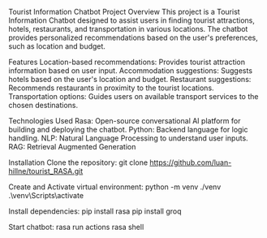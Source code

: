 Tourist Information Chatbot
Project Overview
This project is a Tourist Information Chatbot designed to assist users in finding tourist attractions, hotels, restaurants, and transportation in various locations. The chatbot provides personalized recommendations based on the user's preferences, such as location and budget.

Features
Location-based recommendations: Provides tourist attraction information based on user input.
Accommodation suggestions: Suggests hotels based on the user's location and budget.
Restaurant suggestions: Recommends restaurants in proximity to the tourist locations.
Transportation options: Guides users on available transport services to the chosen destinations.

Technologies Used
Rasa: Open-source conversational AI platform for building and deploying the chatbot.
Python: Backend language for logic handling.
NLP: Natural Language Processing to understand user inputs.
RAG: Retrieval Augmented Generation

Installation
Clone the repository:
git clone https://github.com/luan-hillne/tourist_RASA.git

Create and Activate virtual environment: 
python -m venv ./venv
.\venv\Scripts\activate

Install dependencies:
pip install rasa
pip install groq


Start chatbot:
rasa run actions
rasa shell
